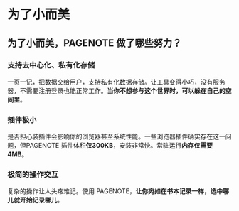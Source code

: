# 为了小而美

## 为了小而美，PAGENOTE 做了哪些努力？

### 支持去中心化、私有化存储

一页一记，把数据交给用户，支持私有化数据存储。让工具变得小巧，没有服务器，不需要注册登录也能正常工作。**当你不想参与这个世界时，可以躲在自己的空间里**。

### 插件极小

是否担心装插件会影响你的浏览器甚至系统性能。一些浏览器插件确实存在这一问题，但PAGENOTE 插件体积**仅300KB**，安装非常快。常驻运行**内存仅需要 4MB**。

### 极简的操作交互

复杂的操作让人头疼难记。使用 PAGENOTE，**让你宛如在书本记录一样，选中哪儿就开始记录哪儿**。



